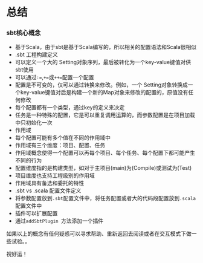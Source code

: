 # 总结

### sbt核心概念

* 基于Scala，由于sbt是基于Scala编写的，所以相关的配置语法和Scala很相似
* .sbt 工程构建定义
* 可以定义一个大的 Setting对象序列，最后被转化为一个key-value键值对供sbt使用
* 可以通过`:=`,`+=`或`++=`配置一个配置
* 配置是不可变的，仅可以通过转换来修改。例如，一个 Setting对象转换成一个key-value键值对后是构建一个新的Map对象来修改的配置的，原值没有任何修改
* 每个配置都有一个类型，通过key的定义来决定
* 任务是一种特殊的配置，它是可以重复调用运算的，而参数配置是在项目加载中只初始化一次
* 作用域
* 每个配置可能有多个值在不同的作用域中
* 作用域有三个维度：项目、配置、任务
* 作用域概念使得一个配置可以再每个项目、每个任务、每个配置下都可能产生不同的行为
* 配置维度指的是构建类型，如对于主项目(main)为(Compile)或测试为(Test)
* 项目维度也支持工程级别的作用域
* 作用域具有备选和委托的特性
* .sbt vs .scala 配置文件定义
* 将参数配置放到`.sbt`配置文件中，将任务配置或者大的代码段配置放到`.scala`配置文件中
* 插件可以扩展配置
* 通过`addSbtPlugin `方法添加一个插件

如果以上的概念有任何疑惑可以寻求帮助、重新返回去阅读或者在交互模式下做一些试验。。

祝好运！
